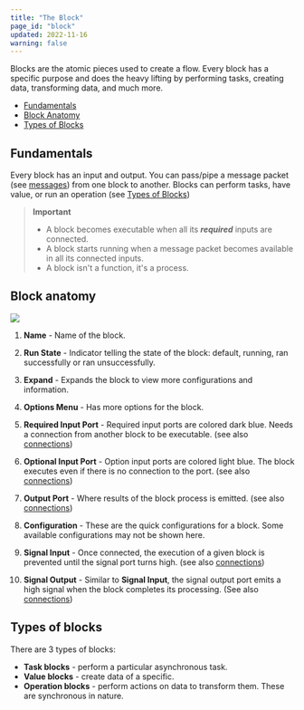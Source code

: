 ```yaml
---
title: "The Block"
page_id: "block"
updated: 2022-11-16
warning: false
---
```


Blocks are the atomic pieces used to create a flow. Every block has a specific purpose and does the heavy lifting by performing tasks, creating data, transforming data, and much more.

- [Fundamentals](#fundamentals)
- [Block Anatomy](#block-anatomy)
- [Types of Blocks](#types-of-blocks)

## Fundamentals

Every block has an input and output. You can pass/pipe a message packet (see [messages](./messages.md)) from one block to another. Blocks can perform tasks, have value, or run an operation (see [Types of Blocks](#types-of-blocks))

> **Important**
>
> - A block becomes executable when all its **_required_** inputs are connected.
> - A block starts running when a message packet becomes available in all its connected inputs.
> - A block isn't a function, it's a process.

## Block anatomy

![](https://assets.postman.com/postman-labs-docs/block/block-anatomy.svg)

1. **Name** - Name of the block.

2. **Run State** - Indicator telling the state of the block: default, running, ran successfully or ran unsuccessfully.

3. **Expand** - Expands the block to view more configurations and information.

4. **Options Menu** - Has more options for the block.

5. **Required Input Port** - Required input ports are colored dark blue. Needs a connection from another block to be executable. (see also [connections](./connections.md))

6. **Optional Input Port** - Option input ports are colored light blue. The block executes even if there is no connection to the port. (see also [connections](./connections.md))

7. **Output Port** - Where results of the block process is emitted. (see also [connections](./connections.md))

8. **Configuration** - These are the quick configurations for a block. Some available configurations may not be shown here.

9. **Signal Input** - Once connected, the execution of a given block is prevented until the signal port turns high. (see also [connections](./connections.md))

10. **Signal Output** - Similar to **Signal Input**, the signal output port emits a high signal when the block completes its processing. (See also [connections](./connections.md))

## Types of blocks

There are 3 types of blocks:

- **Task blocks** - perform a particular asynchronous task.
- **Value blocks** - create data of a specific.
- **Operation blocks** - perform actions on data to transform them. These are synchronous in nature.
